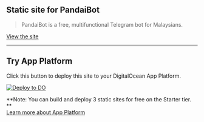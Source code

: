## Static site for PandaiBot ##

>PandaiBot is a free, multifunctional Telegram bot for Malaysians.  
  
[View the site](http://pandaibot.jomgeek.com/)  
  
---
## Try App Platform ##

Click this button to deploy this site to your DigitalOcean App Platform.

 [![Deploy to DO](https://mp-assets1.sfo2.digitaloceanspaces.com/deploy-to-do/do-btn-blue.svg)](https://cloud.digitalocean.com/apps/new?repo=https://github.com/husnilkhatimi/pandaibot-landingpage/tree/main)
  
**Note: You can build and deploy 3 static sites for free on the Starter tier. **  
[Learn more about App Platform](https://www.digitalocean.com/docs/app-platform/)
